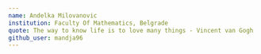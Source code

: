 ```yaml
---
name: Andelka Milovanovic
institution: Faculty Of Mathematics, Belgrade
quote: The way to know life is to love many things - Vincent van Gogh
github_user: mandja96
---
```

